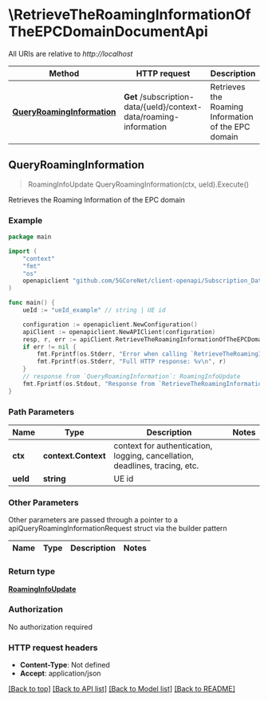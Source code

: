 # \RetrieveTheRoamingInformationOfTheEPCDomainDocumentApi

All URIs are relative to *http://localhost*

Method | HTTP request | Description
------------- | ------------- | -------------
[**QueryRoamingInformation**](RetrieveTheRoamingInformationOfTheEPCDomainDocumentApi.md#QueryRoamingInformation) | **Get** /subscription-data/{ueId}/context-data/roaming-information | Retrieves the Roaming Information of the EPC domain



## QueryRoamingInformation

> RoamingInfoUpdate QueryRoamingInformation(ctx, ueId).Execute()

Retrieves the Roaming Information of the EPC domain

### Example

```go
package main

import (
    "context"
    "fmt"
    "os"
    openapiclient "github.com/5GCoreNet/client-openapi/Subscription_Data"
)

func main() {
    ueId := "ueId_example" // string | UE id

    configuration := openapiclient.NewConfiguration()
    apiClient := openapiclient.NewAPIClient(configuration)
    resp, r, err := apiClient.RetrieveTheRoamingInformationOfTheEPCDomainDocumentApi.QueryRoamingInformation(context.Background(), ueId).Execute()
    if err != nil {
        fmt.Fprintf(os.Stderr, "Error when calling `RetrieveTheRoamingInformationOfTheEPCDomainDocumentApi.QueryRoamingInformation``: %v\n", err)
        fmt.Fprintf(os.Stderr, "Full HTTP response: %v\n", r)
    }
    // response from `QueryRoamingInformation`: RoamingInfoUpdate
    fmt.Fprintf(os.Stdout, "Response from `RetrieveTheRoamingInformationOfTheEPCDomainDocumentApi.QueryRoamingInformation`: %v\n", resp)
}
```

### Path Parameters


Name | Type | Description  | Notes
------------- | ------------- | ------------- | -------------
**ctx** | **context.Context** | context for authentication, logging, cancellation, deadlines, tracing, etc.
**ueId** | **string** | UE id | 

### Other Parameters

Other parameters are passed through a pointer to a apiQueryRoamingInformationRequest struct via the builder pattern


Name | Type | Description  | Notes
------------- | ------------- | ------------- | -------------


### Return type

[**RoamingInfoUpdate**](RoamingInfoUpdate.md)

### Authorization

No authorization required

### HTTP request headers

- **Content-Type**: Not defined
- **Accept**: application/json

[[Back to top]](#) [[Back to API list]](../README.md#documentation-for-api-endpoints)
[[Back to Model list]](../README.md#documentation-for-models)
[[Back to README]](../README.md)


